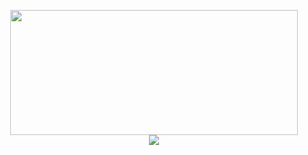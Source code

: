 <p align="middle">
  <img align="center" width="460" height="200" src="https://github-readme-stats.vercel.app/api?username=cernymichal&show_icons=true&hide_border=false&theme=calm&hide=stars,issues"/>
  <br/>
  <img align="center" src="https://github-readme-stats.vercel.app/api/top-langs/?username=cernymichal&layout=compact&hide=HTML&langs_count=6&theme=calm"/>
</p>
